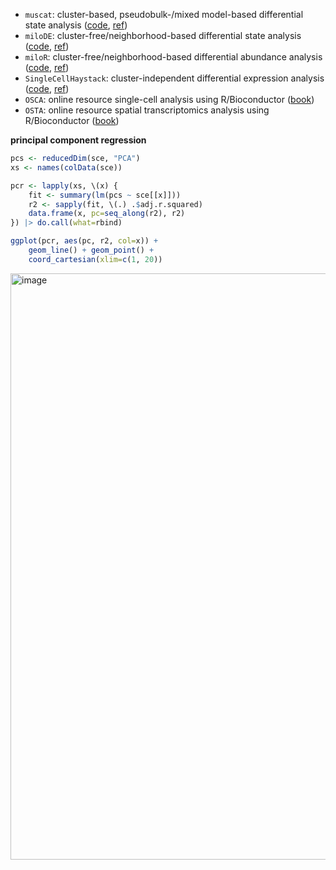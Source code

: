 - `muscat`: cluster-based, pseudobulk-/mixed model-based differential state analysis ([code](https://bioconductor.org/packages/muscat), [ref](http://dx.doi.org/10.1038/s41467-020-19894-4))
- `miloDE`: cluster-free/neighborhood-based differential state analysis ([code](https://github.com/MarioniLab/miloDE), [ref](http://dx.doi.org/10.1101/2023.03.08.531744))
- `miloR`: cluster-free/neighborhood-based differential abundance analysis ([code](https://bioconductor.org/packages/miloR), [ref](http://dx.doi.org/10.1038/s41587-021-01033-z))
- `SingleCellHaystack`: cluster-independent differential expression analysis ([code](https://github.com/alexisvdb/singleCellHaystack), [ref](https://doi.org/10.1038/s41467-020-17900-3))
- `OSCA`: online resource single-cell analysis using R/Bioconductor ([book](https://bioconductor.org/books/OSCA))
- `OSTA`: online resource spatial transcriptomics analysis using R/Bioconductor ([book](https://lmweber.github.io/OSTA))

**principal component regression**

```r
pcs <- reducedDim(sce, "PCA")
xs <- names(colData(sce))

pcr <- lapply(xs, \(x) {
    fit <- summary(lm(pcs ~ sce[[x]]))
    r2 <- sapply(fit, \(.) .$adj.r.squared)
    data.frame(x, pc=seq_along(r2), r2)
}) |> do.call(what=rbind)

ggplot(pcr, aes(pc, r2, col=x)) +
    geom_line() + geom_point() +
    coord_cartesian(xlim=c(1, 20))
```
<img width="1907" height="938" alt="image" src="https://github.com/user-attachments/assets/dd8ee538-a5d1-43b5-8c28-675b1f00ffed" />
